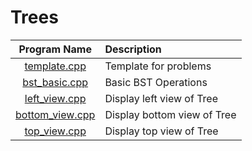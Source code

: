 # Trees

|            Program Name            | Description                 |
| :--------------------------------: | :-------------------------- |
|    [template.cpp](template.cpp)    | Template for problems       |
|   [bst_basic.cpp](bst_basic.cpp)   | Basic BST Operations        |
|   [left_view.cpp](left_view.cpp)   | Display left view of Tree   |
| [bottom_view.cpp](bottom_view.cpp) | Display bottom view of Tree |
|    [top_view.cpp](top_view.cpp)    | Display top view of Tree    |
